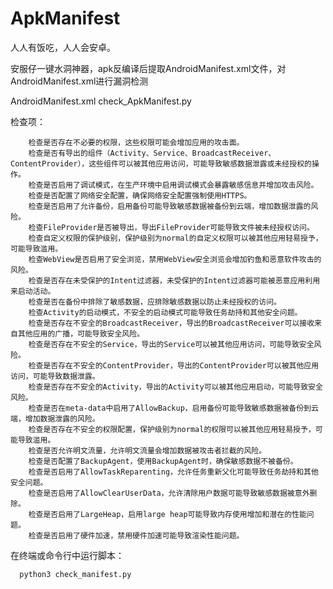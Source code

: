 # ApkManifest
人人有饭吃，人人会安卓。

安服仔一键水洞神器，apk反编译后提取AndroidManifest.xml文件，对AndroidManifest.xml进行漏洞检测

AndroidManifest.xml
check_ApkManifest.py

检查项：

        检查是否存在不必要的权限，这些权限可能会增加应用的攻击面。
        检查是否有导出的组件（Activity、Service、BroadcastReceiver、ContentProvider），这些组件可以被其他应用访问，可能导致敏感数据泄露或未经授权的操作。
        检查是否启用了调试模式，在生产环境中启用调试模式会暴露敏感信息并增加攻击风险。
        检查是否配置了网络安全配置，确保网络安全配置强制使用HTTPS。
        检查是否启用了允许备份，启用备份可能导致敏感数据被备份到云端，增加数据泄露的风险。
        检查FileProvider是否被导出，导出FileProvider可能导致文件被未经授权访问。
        检查自定义权限的保护级别，保护级别为normal的自定义权限可以被其他应用轻易授予，可能导致滥用。
        检查WebView是否启用了安全浏览，禁用WebView安全浏览会增加钓鱼和恶意软件攻击的风险。
        检查是否存在未受保护的Intent过滤器，未受保护的Intent过滤器可能被恶意应用利用来启动活动。
        检查是否在备份中排除了敏感数据，应排除敏感数据以防止未经授权的访问。
        检查Activity的启动模式，不安全的启动模式可能导致任务劫持和其他安全问题。
        检查是否存在不安全的BroadcastReceiver，导出的BroadcastReceiver可以接收来自其他应用的广播，可能导致安全风险。
        检查是否存在不安全的Service，导出的Service可以被其他应用访问，可能导致安全风险。
        检查是否存在不安全的ContentProvider，导出的ContentProvider可以被其他应用访问，可能导致数据泄露。
        检查是否存在不安全的Activity，导出的Activity可以被其他应用启动，可能导致安全风险。
        检查是否在meta-data中启用了AllowBackup，启用备份可能导致敏感数据被备份到云端，增加数据泄露的风险。
        检查是否存在不安全的权限配置，保护级别为normal的权限可以被其他应用轻易授予，可能导致滥用。
        检查是否允许明文流量，允许明文流量会增加数据被攻击者拦截的风险。
        检查是否配置了BackupAgent，使用BackupAgent时，确保敏感数据不被备份。
        检查是否启用了AllowTaskReparenting，允许任务重新父化可能导致任务劫持和其他安全问题。
        检查是否启用了AllowClearUserData，允许清除用户数据可能导致敏感数据被意外删除。
        检查是否启用了LargeHeap，启用large heap可能导致内存使用增加和潜在的性能问题。
        检查是否启用了硬件加速，禁用硬件加速可能导致渲染性能问题。

在终端或命令行中运行脚本：
    
      python3 check_manifest.py
